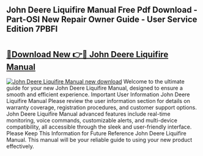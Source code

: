 ## John Deere Liquifire Manual Free Pdf Download - Part-OSI New Repair Owner Guide - User Service Edition 7PBFI

# <h2><a href="http://bc94997.oget.top/?id=John+Deere+Liquifire+Manual">🔗Download New 👉🔴 John Deere Liquifire Manual</a></h2>

[![John Deere Liquifire Manual new download](https://i.imgur.com/5g1atiW.png)](http://bc94997.oget.top/?id=John+Deere+Liquifire+Manual)
Welcome to the ultimate guide for your new John Deere Liquifire Manual, designed to ensure a smooth and efficient experience. Important User Information John Deere Liquifire Manual Please review the user information section for details on warranty coverage, registration procedures, and customer support options. John Deere Liquifire Manual advanced features include real-time monitoring, voice commands, customizable alerts, and multi-device compatibility, all accessible through the sleek and user-friendly interface. Please Keep This Information for Future Reference John Deere Liquifire Manual. This manual will be your reliable guide to using your new product effectively.

